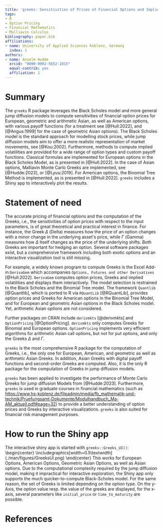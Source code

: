 ```yaml
---
title: 'greeks: Sensitivities of Prices of Financial Options and Implied Volatilities'
tags:
- R
- Option Pricing
- Financial Mathematics
- Malliavin Calculus
bibliography: paper.bib
affiliations:
- name: University of Applied Sciences Koblenz, Germany
  index: 1
authors:
- name: Anselm Hudde
  orcid: "0000-0002-5652-2815"
  equal-contrib: yes
  affiliation: 1
---
```


# Summary

The `greeks` R package leverages the Black Scholes model and more general jump
diffusion models to compute sensitivities of financial option prices for
European, geometric and arithmetic Asian, as well as  American options, with
various payoff functions (for a treatment see [@Hull:2022], and [@Angus:1999]
for the case of geometric Asian options).
The Black Scholes model is the standard approach for modelling stock prices,
while jump diffusion models aim to offer a more realistic representation of
market movements, see [@Kou:2002].
Furthermore, methods to compute implied volatilities are provided for a wide
range of option types and custom payoff functions.
Classical formulas are implemented for European options in the Black Scholes
Model, as is presented in [@Hull:2022].
In the case of Asian options, Malliavin Monte Carlo Greeks are implemented, see
[@Hudde:2023], or [@Lyuu:2019].
For American options, the Binomial Tree Method is implemented, as is presented
in [@Hull:2022].
`greeks` includes a Shiny app to interactively plot the results.

# Statement of need

The accurate pricing of financial options and the computation of the Greeks,
i.e., the sensitivities of option prices with respect to the input parameters,
is of great theoretical and practical interest in finance.
For instance, the Greek $\Delta$ (Delta) measures how the price of an option
changes with a minor change in the underlying asset's price, while $\Gamma$
(Gamma) measures how $\Delta$ itself changes as the price of the underlying
shifts.
Both Greeks are important for hedging an option.
Several software packages exist, but a comprehensive framework including both
exotic options and an interactive visualization tool is still missing.

For example, a widely known program to compute Greeks is the Excel Add-in
`DerivaGem` which accompanies `Options, Futures and other Derivatives`
[@Hull:2022].
`DerivaGem` computes option prices, Greeks and implied volatilities and displays
them interactively.
The model selection is restrained to the Black Scholes and the Binomial Tree
model.
The framework `Quantlib` [@Quantlib], which is ported to R via `RQuantLib`
[@RQuantLib], provides option prices and Greeks for American options in the
Binomial Tree Model, and for European and geometric Asian options in the Black
Scholes model.
Yet, arithmetic Asian options are not considered.

Further packages on CRAN include `derivmkts` [@derivmkts] and `OptionPricing`
[@OptionPricing].
`derivmkts` only computes Greeks for Binomial and European options.
`OptionPricing` implements very efficient algorithms for arithmetic Asian call
options, but not for put options, and only the Greeks $\Delta$ and $\Gamma$.

`greeks` is the most comprehensive R package for the computation of Greeks,
i.e., the only one for European, American, and geometric as well as arithmetic
Asian Greeks.
In addition, Asian Greeks with digital payoff functions and second-order Greeks
are computed.
Also, it is the only R package for the computation of Greeks in jump diffusion
models.

`greeks` has been applied to investigate the performance of Monte Carlo Greeks
for jump diffusion Models from [@Hudde:2023].
Furthermore, `greeks` is used in graduate courses in financial mathematics (such
as
https://www.hs-koblenz.de/fileadmin/media/fb_mathematik-und-technik/Pruefungsamt-Dokumente/Modulhandbuch_Ma-AM_aktuell.pdf#page=32)
to provide a better understanding of option prices and Greeks by interactive
visualizations.
`greeks` is also suited for financial risk management purposes.

# How to run the Shiny app

The interactive shiny app is started with `greeks::Greeks_UI()`:
\begin{center}
\includegraphics[width=0.5\textwidth]{./man/figures/GreeksUI.png}
\end{center}
This works for European Options, American Options, Geometric Asian Options, as
well as Asian options.
Due to the computational complexity required by the jump diffusion model, making
it impractical for interactive exploration, the Shiny app only supports the much
quicker-to-compute Black-Scholes model.
For the same reason, the set of Greeks is limited depending on the option type.
On the y-Axis, the option value resp. the value of the greeks are displayed,
for the x-axis, several parameters like `initial_price` or `time_to_maturity`
are possible.

# References
